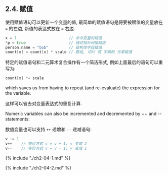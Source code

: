 ## 2.4. 赋值

使用赋值语句可以更新一个变量的值, 最简单的赋值语句是将要被赋值的变量放在 `=` 的左边, 新值的表达式放在 `=` 右边.

```Go
x = 1                       // 命令变量的赋值
*p = true                   // 通过指针间接赋值
person.name = "bob"         // 结构体字段赋值
count[x] = count[x] * scale // 数组, 切片 或 字典的 元素赋值 
```

特定的赋值语句和二元算术复合操作有一个简洁形式, 例如上面最后的语句可以重写为:

```Go
count[x] *= scale 
```

which saves us from having to repeat (and re-evaluate) the expression for the variable. 

这样可以省去对变量表达式的重复计算.

Numeric variables can also be incremented and decremented by ++ and -- statements: 

数值变量也可以支持 `++` 递增和 `--` 递减语句:

```Go
v := 1 
v++    // 等价方式 v = v + 1; v 变成 2 
v--    // 等价方式 v = v - 1; v 变成 1 
```

{% include "./ch2-04-1.md" %}

{% include "./ch2-04-2.md" %}

